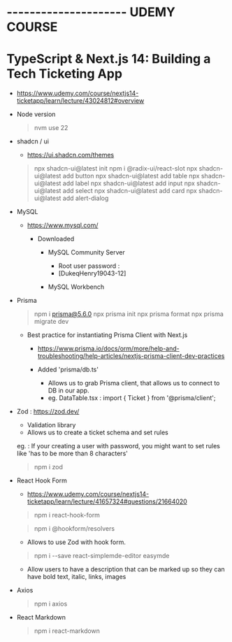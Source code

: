 # --------------------- UDEMY COURSE
# TypeScript & Next.js 14: Building a Tech Ticketing App
  + https://www.udemy.com/course/nextjs14-ticketapp/learn/lecture/43024812#overview


+ Node version
  > nvm use 22


+ shadcn / ui
  - https://ui.shadcn.com/themes

  > npx shadcn-ui@latest init
  > npm i @radix-ui/react-slot
  > npx shadcn-ui@latest add button
  > npx shadcn-ui@latest add table
  > npx shadcn-ui@latest add label
  > npx shadcn-ui@latest add input
  > npx shadcn-ui@latest add select
  > npx shadcn-ui@latest add card
  > npx shadcn-ui@latest add alert-dialog


+ MySQL
  + https://www.mysql.com/

    + Downloaded
      - MySQL Community Server
        - Root user password :
        - [DukeqHenry19043-12]

      - MySQL Workbench


+ Prisma
  > npm i prisma@5.6.0
  > npx prisma init
  > npx prisma format
  > npx prisma migrate dev

  + Best practice for instantiating Prisma Client with Next.js
    - https://www.prisma.io/docs/orm/more/help-and-troubleshooting/help-articles/nextjs-prisma-client-dev-practices

    + Added 'prisma/db.ts'
      - Allows us to grab Prisma client, that allows us to connect to DB in our app.

      + eg. 
        DataTable.tsx :
        import { Ticket } from '@prisma/client';



+ Zod : 
  https://zod.dev/
  - Validation library
  - Allows us to create a ticket schema and set rules
  
  eg. :
    If your creating a user with password, you might want to set rules like 'has to be more than 8 characters'

  > npm i zod



+ React Hook Form
  - https://www.udemy.com/course/nextjs14-ticketapp/learn/lecture/41657324#questions/21664020

  > npm i react-hook-form


  > npm i @hookform/resolvers
    - Allows to use Zod with hook form.


  > npm i --save react-simplemde-editor easymde
    - Allow users to have a description that can be marked up so they can have bold text, italic, links, images



+ Axios 
  > npm i axios


+ React Markdown
  > npm i react-markdown









